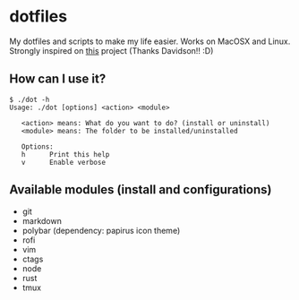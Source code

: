# dotfiles
My dotfiles and scripts to make my life easier. Works on MacOSX and Linux. Strongly inspired on [this](https://github.com/davidsonfellipe/dotfiles) project (Thanks Davidson!! :D)

## How can I use it?

```
$ ./dot -h
Usage: ./dot [options] <action> <module>

   <action> means: What do you want to do? (install or uninstall)
   <module> means: The folder to be installed/uninstalled

   Options:
   h      Print this help
   v      Enable verbose
```

## Available modules (install and configurations)

* git
* markdown
* polybar (dependency: papirus icon theme)
* rofi
* vim
* ctags
* node
* rust
* tmux

